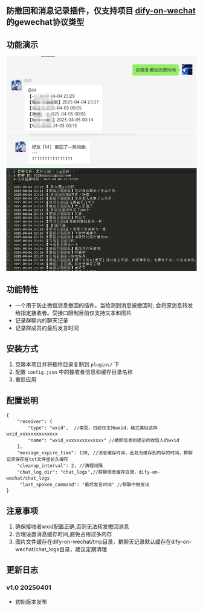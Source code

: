 ## 防撤回和消息记录插件，仅支持项目 [dify-on-wechat](https://github.com/hanfangyuan4396/dify-on-wechat) 的gewechat协议类型

## 功能演示
![1](https://raw.githubusercontent.com/Misk00/RevocationAndLogger/refs/heads/main/image/1.png)
![2](https://raw.githubusercontent.com/Misk00/RevocationAndLogger/refs/heads/main/image/2.png)
![3](https://raw.githubusercontent.com/Misk00/RevocationAndLogger/refs/heads/main/image/3.png)




## 功能特性

- 一个用于防止微信消息撤回的插件。当检测到消息被撤回时, 会将原消息转发给指定接收者。受接口限制目前仅支持文本和图片
- 记录群聊内的聊天记录
- 记录群成员的最后发言时间


## 安装方式

1. 克隆本项目并将插件目录复制到 `plugins/` 下
3. 配置 `config.json` 中的接收者信息和缓存目录名称
3. 重启应用


## 配置说明

```
{
    "receiver": {
        "type": "wxid",  //类型，目前仅支持wxid，格式类似这样 wxid_xxxxxxxxxxxxxx
        "name": "wxid_xxxxxxxxxxxxxx" //撤回信息的提示的收信人的wxid
    },
    "message_expire_time": 120, //消息缓存时间，此处为缓存到内存的时间，群聊记录保存在txt文件里长久缓存
    "cleanup_interval": 2, //清理间隔
    "chat_log_dir": "chat_logs",//群聊信息缓存目录，dify-on-wechat/chat_logs
     "last_spoken_command": "最后发言时间" //群聊中触发词
} 
```

## 注意事项

1. 确保接收者wxid配置正确,否则无法转发撤回消息
2. 合理设置消息缓存时间,避免占用过多内存
3. 图片文件缓存在dify-on-wechat/tmp目录，群聊天记录默认缓存在dify-on-wechat/chat_logs目录，建议定期清理

## 更新日志

### v1.0 20250401
- 初始版本发布
